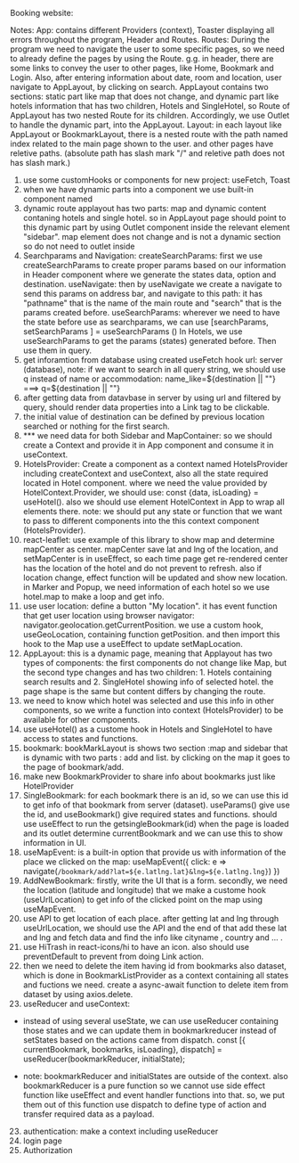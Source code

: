 Booking website:

Notes:
App: contains different Providers (context), Toaster displaying all errors throughout the program, Header and Routes.
Routes: During the program we need to navigate the user to some specific pages, so we need to already define the pages by using the Route. 
g.g. in header, there are some links to convey the user to other pages, like Home, Bookmark and Login. 
Also, after entering information about date, room and location, user navigate to AppLayout, by clicking on search.
AppLayout contains two sections: static part like map that does not change, and dynamic part like hotels information that has two children, Hotels and SingleHotel, so Route of AppLayout has two nested Route for its children. Accordingly, we use Outlet to handle the dynamic part, into the AppLayout.
Layout: in each layout like AppLayout or BookmarkLayout, there is a nested route with the path named index related to the main page shown to the user. and other pages have reletive paths. (absolute path has slash mark "/" and reletive path does not has slash mark.)




1. use some customHooks or components for new project: useFetch, Toast
2. when we have dynamic parts into a component we use built-in component named <Outlet/>
3. dynamic route
applayout has two parts: map and dynamic content contaning hotels and single hotel. so in AppLayout page should point to this dynamic part by using Outlet component inside the relevant element "sidebar".
map element does not change  and is not a dynamic section so do not need to outlet inside
4. Searchparams and Navigation:
createSearchParams:
first we use createSearchParams to create proper params based on our information in Header component where we generate the states data, option and destination. 
useNavigate:
then by useNavigate we create a navigate to send this params on address bar, and navigate to this path: it has "pathname" that is the name of the main route and "search" that is the params created before. 
useSearchParams:
wherever we need to have the state before use as searchparams, we can use [searchParams, setSearchParams ] = useSearchParams ()
In Hotels, we use useSearchParams to get the params (states) generated before.
Then use them in query.
5. get inforamtion from database using created useFetch hook
url: server (database),
note: if we want to search in all query string, we should use q instead of name or accommodation:
name_like=${destination || ""} ===> q=${destination || ""}
6. after getting data from datavbase in server by using url and filtered by query, should render data properties into a Link tag to be clickable.
7. the initial value of destination can be defined by previous location searched or nothing for the first search.
8. *** we need data for both Sidebar and MapContainer: so we should create a Context and provide it in App component and consume it in useContext.
9. HotelsProvider:
Create a component as a context named HotelsProvider including createContext and useContext, also all the state required located in Hotel component.
where we need the value provided by HotelContext.Provider, we should use:
const {data, isLoading} = useHotel(). also we should use element HotelContext in App to wrap all elements there.
note: we should put any state or function that we want to pass to different components into the this context component (HotelsProvider).
10. react-leaflet:
use example of this library to show map and determine mapCenter as center. mapCenter save lat and lng of the location, and setMapCenter is in useEffect, so each time page get re-rendered center has the location of the hotel and do not prevent to refresh. also if location change, effect function will be updated and show new location. 
in Marker and Popup, we need information of each hotel so we use hotel.map to make a loop and get info.
11. use user location:
define a button  "My location". it has event function that get user location using browser navigator: navigator.geolocation.getCurrentPosition. we use a custom hook, useGeoLocation, containing function getPosition. and then import this hook to the Map use a useEffect to update setMapLocation.
12. AppLayout:
this is a dynamic page, meaning that Applayout has two types of components: the first components do not change like Map, but the second type changes and has two children: 1. Hotels containing search results and 2. SingleHotel showing info of selected hotel. the page shape is the same but content differs by changing the route.
13. we need to know which hotel was selected and use this info in other components, so we write a function into context (HotelsProvider) to be available for other components.
14. use useHotel() as a custome hook in Hotels and SingleHotel to have access to states and functions.
15. bookmark:
bookMarkLayout is shows two section :map and sidebar that is dynamic with two parts : add and list. by clicking on the map it goes to the page of bookmark/add.
16. make new BookmarkProvider to share info about bookmarks just like HotelProvider
17. SingleBookmark:
for each bookmark there is an id, so we can use this id to get info of that bookmark from server (dataset). useParams() give use the id, and useBookmark() give required states and functions. should use useEffect to run the getsingleBookmark(id) when the page is loaded and its outlet determine currentBookmark and we can use this to show information in UI. 
18. useMapEvent: is a built-in option that provide us with information of the place we clicked on the map:
useMapEvent({
    click: e => navigate(`/bookmark/add?lat=${e.latlng.lat}&lng=${e.latlng.lng}`)
  })
18. AddNewBookmark:
firstly, write the UI that is a form. secondly, we need the location (latitude and longitude) that we make a custome hook (useUrlLocation) to get info of the clicked point on the map using useMapEvent.
19. use API to get location of each place. after getting lat and lng through useUrlLocation, we should use the API and the end of that add these lat and lng and  fetch data and find the info like cityname , country and ... . 
20. use HiTrash in react-icons/hi to have an icon. also should use preventDefault to prevent from doing Link action. 
21. then we need to delete the item having id from bookmarks also dataset, which is done in BookmarkListProvider as a context containing all states and fuctions we need. create a async-await function to delete item from dataset by using axios.delete.
22. useReducer and useContext:
* instead of using several useState, we can use useReducer containing those states and we can update them in bookmarkreducer instead of setStates based on the actions came from dispatch.
const [{ currentBookmark, bookmarks, isLoading}, dispatch] =
    useReducer(bookmarkReducer, initialState);

* note: bookmarkReducer and initialStates are outside of the context. also bookmarkReducer is a pure function so we cannot use side effect function like useEffect and event handler functions into that. so, we put them out of this function use dispatch to define type of action and transfer required data as a payload.

23. authentication: 
make a context including useReducer
24. login page
25. Authorization


